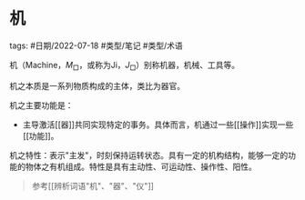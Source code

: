 # 机


tags: #日期/2022-07-18 #类型/笔记 #类型/术语  


机（Machine，$M_{\Box}$，或称为Ji，$J_{\Box}$）别称机器，机械、工具等。

机之本质是一系列物质构成的主体，类比为器官。

机之主要功能是：
- 主导激活[[器]]共同实现特定的事务。具体而言，机通过一些[[操作]]实现一些[[功能]]。

机之特性：表示"主发"，时刻保持运转状态。具有一定的机构结构，能够一定的功能的物体之有机组成。特性是具有主动性、可运动性、操作性、阳性。


> 参考[[辨析词语"机"、"器"、"仪"]]